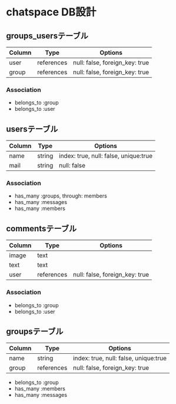 # chatspace DB設計
## groups_usersテーブル
|Column|Type|Options|
|------|----|-------|
|user|references|null: false, foreign_key: true|
|group|references|null: false, foreign_key: true|
### Association
- belongs_to :group
- belongs_to :user
## usersテーブル
|Column|Type|Options|
|------|----|-------|
|name|string|index: true, null: false, unique:true|
|mail|string|null: false|
### Association
- has_many :groups, through: members
- has_many :messages
- has_many :members
## commentsテーブル
|Column|Type|Options|
|------|----|-------|
|image|text||
|text|text||
|user|references|null: false, foreign_key: true|
### Association
- belongs_to :group
- belongs_to :user
## groupsテーブル
|Column|Type|Options|
|------|----|-------|
|name|string|index: true, null: false, unique:true|
|group|references|null: false, foreign_key: true|
- belongs_to :group
- has_many :members
- has_many :messages